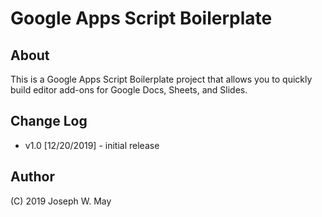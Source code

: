 # Google Apps Script Boilerplate

## About
This is a Google Apps Script Boilerplate project that allows you to quickly build
editor add-ons for Google Docs, Sheets, and Slides.

## Change Log
* v1.0 [12/20/2019] - initial release

## Author
(C) 2019 Joseph W. May